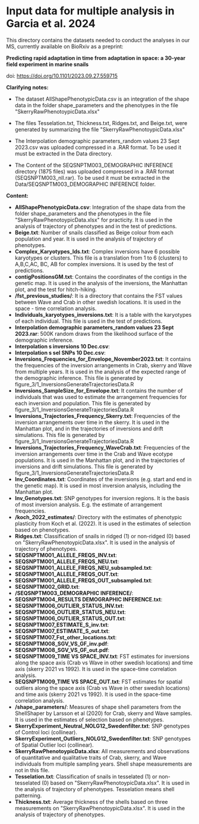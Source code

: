 # Input data for multiple analysis in Garcia et al. 2024

This directory contains the datasets needed to conduct the analyses in our MS, currently available on BioRxiv as a preprint:

**Predicting rapid adaptation in time from adaptation in space: a 30-year field experiment in marine snails**

doi: https://doi.org/10.1101/2023.09.27.559715

**Clarifying notes:**

- The dataset AllShapePhenotypicData.csv is an integration of the shape data in the folder shape_parameters and the phenotypes in the file "SkerryRawPhenotoypicData.xlsx"

- The files Tesselation.txt, Thickness.txt, Ridges.txt, and Beige.txt, were generated by summarizing the file "SkerryRawPhenotoypicData.xlsx"

- The Interpolation demographic parameters_random values 23 Sept 2023.csv was uploaded compressed in a .RAR format. To be used it must be extracted in the Data directory.

- The Content of the SEQSNPTM003_DEMOGRAPHIC INFERENCE directory (1875 files) was uploaded compressed in a .RAR format (SEQSNPTM003_nll.rar). To be used it must be extracted in the Data/SEQSNPTM003_DEMOGRAPHIC INFERENCE folder.


**Content:**

- **AllShapePhenotypicData.csv**: 	Integration of the shape data from the folder shape_parameters and the phenotypes in the file "SkerryRawPhenotoypicData.xlsx" for practicity. It is used in the analysis of trajectory of phenotypes and in the test of predictions.
- **Beige.txt**: 	Number of snails classified as Beige colour from each population and year. It is used in the analysis of trajectory of phenotypes.
- **Complex_Karyotypes_Ids.txt**: 	Complex inversions have 6 possible karyotypes or clusters. This file is a translation from 1 to 6 (clusters) to A,B,C,AC, BC, AB for complex inversions. It is used by the test of predictions.
- **contigPositionsGM.txt**: 	Contains the coordinates of the contigs in the genetic map. It is used in the analysis of the inversions, the Manhattan plot, and the test for hitch-hiking.
- **/fst_previous_studies/**: 	It is a directory that contains the FST values between Wave and Crab in other swedish locations. It is used in the space - time correlation analysis.
- **Individuals_karyotypes_inversions.txt**: 	It is a table with the karyotypes of each individual. This file is used in the test of predictions.
- **Interpolation demographic parameters_random values 23 Sept 2023.rar**: 	500K random draws from the likelihood surface of the demographic inference.
- **Interpolation s inversions 10 Dec.csv**: 	
- **Interpolation s sel SNPs 10 Dec.csv**: 	
- **Inversions_Frequencies_for_Envelope_November2023.txt**: 	It contains the frequencies of the inversion arrangements in Crab, skerry and Wave from multiple years. It is used in the analysis of the expected range of the demographic inference. This file is generated by figure_3/1_InversionsGenerateTrajectoriesData.R
- **Inversions_SampleSize_for_Envelope.txt**: 	It contains the number of individuals that was used to estimate the arrangement frequencies for each inversion and population. This file is generated by figure_3/1_InversionsGenerateTrajectoriesData.R
- **Inversions_Trajectories_Frequency_Skerry.txt**: 	Frequencies of the inversion arrangements over time in the skerry. It is used in the Manhattan plot, and in the trajectories of inversions and drift simulations. This file is generated by figure_3/1_InversionsGenerateTrajectoriesData.R
- **Inversions_Trajectories_Frequency_WaveCrab.txt**: 	Frequencies of the inversion arrangements over time in the Crab and Wave ecotype populations. It is used in the Manhattan plot, and in the trajectories of inversions and drift simulations. This file is generated by figure_3/1_InversionsGenerateTrajectoriesData.R
- **Inv_Coordinates.txt**: 	Coordinates of the inversions (e.g. start and end in the genetic map). It is used in most inversion analysis, including the Manhattan plot.
- **Inv_Genotypes.txt**: 	SNP genotypes for inversion regions. It is the basis of most inversion analysis. E.g. the estimate of arrangement frequencies.
- **/koch_2022_estimates/**: 	Directory with the estimates of phenotypic plasticity from Koch et al. (2022). It is used in the estimates of selection based on phenotypes.
- **Ridges.txt**: 	Classification of snails in ridged (1) or non-ridged (0) based on "SkerryRawPhenotoypicData.xlsx". It is used in the analysis of trajectory of phenotypes.
- **SEQSNPTM001_ALLELE_FREQS_INV.txt**: 	
- **SEQSNPTM001_ALLELE_FREQS_NEU.txt**: 	
- **SEQSNPTM001_ALLELE_FREQS_NEU_subsampled.txt**: 	
- **SEQSNPTM001_ALLELE_FREQS_OUT.txt**: 	
- **SEQSNPTM001_ALLELE_FREQS_OUT_subsampled.txt**: 	
- **SEQSNPTM002_GRID.txt**: 	
- **/SEQSNPTM003_DEMOGRAPHIC INFERENCE/**: 	
- **SEQSNPTM004_RESULTS DEMOGRAPHIC INFERENCE.txt**: 	
- **SEQSNPTM006_OUTLIER_STATUS_INV.txt**: 	
- **SEQSNPTM006_OUTLIER_STATUS_NEU.txt**: 	
- **SEQSNPTM006_OUTLIER_STATUS_OUT.txt**: 	
- **SEQSNPTM007_ESTIMATE_S_inv.txt**: 	
- **SEQSNPTM007_ESTIMATE_S_out.txt**: 	
- **SEQSNPTM007_Fst_other_locations.txt**: 	
- **SEQSNPTM008_SGV_VS_GF_inv.pdf**: 	
- **SEQSNPTM008_SGV_VS_GF_out.pdf**: 	
- **SEQSNPTM009_TIME VS SPACE_INV.txt**: 	FST estimates for inversions along the space axis (Crab vs Wave in other swedish locations) and time axis (skerry 2021 vs 1992). It is used in the space-time correlation analysis.
- **SEQSNPTM009_TIME VS SPACE_OUT.txt**: 	FST estimates for spatial outliers along the space axis (Crab vs Wave in other swedish locations) and time axis (skerry 2021 vs 1992). It is used in the space-time correlation analysis.
- **/shape_parameters/**: 	Measures of shape shell parameters from the ShellShaper by Larsson et al (2020) for Crab, skerry and Wave samples. It is used in the estimates of selection based on phenotypes. 
- **SkerryExperiment_Neutral_NOLG12_Swedenfilter.txt**: 	SNP genotypes of Control loci (collinear).
- **SkerryExperiment_Outliers_NOLG12_Swedenfilter.txt**: 	SNP genotypes of Spatial Outlier loci (collinear).
- **SkerryRawPhenotoypicData.xlsx**: 	All measurements and observations of quantitative and qualitative traits of Crab, skerry, and Wave individuals from multiple sampling years. Shell shape measurements are not in this file.
- **Tesselation.txt**: 	Classification of snails in tesselated (1) or non-tesselated (0) based on "SkerryRawPhenotoypicData.xlsx". It is used in the analysis of trajectory of phenotypes. Tesselation means shell patterning.
- **Thickness.txt**: 	Average thickness of the shells based on three measurements on "SkerryRawPhenotoypicData.xlsx". It is used in the analysis of trajectory of phenotypes.

